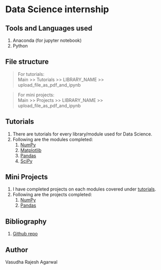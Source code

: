 # Data Science internship

## Tools and Languages used

1. Anaconda (for jupyter notebook)
2. Python 

## File structure

> For tutorials:  
    Main >> Tutorials >> LIBRARY_NAME >> upload_file_as_pdf_and_ipynb

> For mini projects:  
    Main >> Projects >> LIBRARY_NAME >> upload_file_as_pdf_and_ipynb

## Tutorials

1. There are tutorials for every library/module used for Data Science.
2. Following are the modules completed:  
    1. [NumPy](Tutorials/Numpy)
    2. [Matplotlib](Tutorials/Matplotlib)
    3. [Pandas](Tutorials/Pandas)
    4. [SciPy](Tutorials/SciPy)

## Mini Projects

1. I have completed projects on each modules covered under [tutorials](Tutorials).
2. Following are the projects completed:  
    1. [NumPy](mini_projects/NumPy)
    2. [Pandas](mini_projects/Pandas)

## Bibliography

1. [Github repo](https://github.com/nitinkumar30/Data-Science-mini-projects)


## Author

Vasudha Rajesh Agarwal
